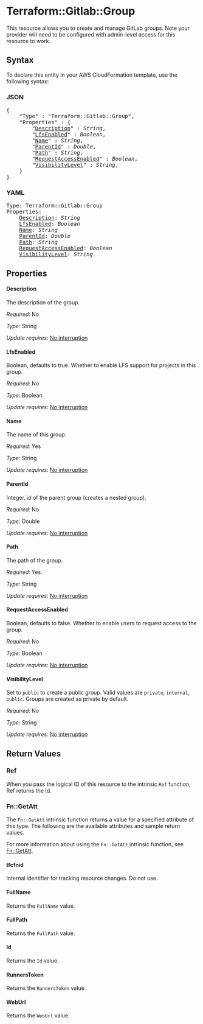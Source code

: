 # Terraform::Gitlab::Group

This resource allows you to create and manage GitLab groups.
Note your provider will need to be configured with admin-level access for this resource to work.

## Syntax

To declare this entity in your AWS CloudFormation template, use the following syntax:

### JSON

<pre>
{
    "Type" : "Terraform::Gitlab::Group",
    "Properties" : {
        "<a href="#description" title="Description">Description</a>" : <i>String</i>,
        "<a href="#lfsenabled" title="LfsEnabled">LfsEnabled</a>" : <i>Boolean</i>,
        "<a href="#name" title="Name">Name</a>" : <i>String</i>,
        "<a href="#parentid" title="ParentId">ParentId</a>" : <i>Double</i>,
        "<a href="#path" title="Path">Path</a>" : <i>String</i>,
        "<a href="#requestaccessenabled" title="RequestAccessEnabled">RequestAccessEnabled</a>" : <i>Boolean</i>,
        "<a href="#visibilitylevel" title="VisibilityLevel">VisibilityLevel</a>" : <i>String</i>,
    }
}
</pre>

### YAML

<pre>
Type: Terraform::Gitlab::Group
Properties:
    <a href="#description" title="Description">Description</a>: <i>String</i>
    <a href="#lfsenabled" title="LfsEnabled">LfsEnabled</a>: <i>Boolean</i>
    <a href="#name" title="Name">Name</a>: <i>String</i>
    <a href="#parentid" title="ParentId">ParentId</a>: <i>Double</i>
    <a href="#path" title="Path">Path</a>: <i>String</i>
    <a href="#requestaccessenabled" title="RequestAccessEnabled">RequestAccessEnabled</a>: <i>Boolean</i>
    <a href="#visibilitylevel" title="VisibilityLevel">VisibilityLevel</a>: <i>String</i>
</pre>

## Properties

#### Description

The description of the group.

_Required_: No

_Type_: String

_Update requires_: [No interruption](https://docs.aws.amazon.com/AWSCloudFormation/latest/UserGuide/using-cfn-updating-stacks-update-behaviors.html#update-no-interrupt)

#### LfsEnabled

Boolean, defaults to true.  Whether to enable LFS
support for projects in this group.

_Required_: No

_Type_: Boolean

_Update requires_: [No interruption](https://docs.aws.amazon.com/AWSCloudFormation/latest/UserGuide/using-cfn-updating-stacks-update-behaviors.html#update-no-interrupt)

#### Name

The name of this group.

_Required_: Yes

_Type_: String

_Update requires_: [No interruption](https://docs.aws.amazon.com/AWSCloudFormation/latest/UserGuide/using-cfn-updating-stacks-update-behaviors.html#update-no-interrupt)

#### ParentId

Integer, id of the parent group (creates a nested group).

_Required_: No

_Type_: Double

_Update requires_: [No interruption](https://docs.aws.amazon.com/AWSCloudFormation/latest/UserGuide/using-cfn-updating-stacks-update-behaviors.html#update-no-interrupt)

#### Path

The path of the group.

_Required_: Yes

_Type_: String

_Update requires_: [No interruption](https://docs.aws.amazon.com/AWSCloudFormation/latest/UserGuide/using-cfn-updating-stacks-update-behaviors.html#update-no-interrupt)

#### RequestAccessEnabled

Boolean, defaults to false.  Whether to
enable users to request access to the group.

_Required_: No

_Type_: Boolean

_Update requires_: [No interruption](https://docs.aws.amazon.com/AWSCloudFormation/latest/UserGuide/using-cfn-updating-stacks-update-behaviors.html#update-no-interrupt)

#### VisibilityLevel

Set to `public` to create a public group.
Valid values are `private`, `internal`, `public`.
Groups are created as private by default.

_Required_: No

_Type_: String

_Update requires_: [No interruption](https://docs.aws.amazon.com/AWSCloudFormation/latest/UserGuide/using-cfn-updating-stacks-update-behaviors.html#update-no-interrupt)

## Return Values

### Ref

When you pass the logical ID of this resource to the intrinsic `Ref` function, Ref returns the Id.

### Fn::GetAtt

The `Fn::GetAtt` intrinsic function returns a value for a specified attribute of this type. The following are the available attributes and sample return values.

For more information about using the `Fn::GetAtt` intrinsic function, see [Fn::GetAtt](https://docs.aws.amazon.com/AWSCloudFormation/latest/UserGuide/intrinsic-function-reference-getatt.html).

#### tfcfnid

Internal identifier for tracking resource changes. Do not use.

#### FullName

Returns the <code>FullName</code> value.

#### FullPath

Returns the <code>FullPath</code> value.

#### Id

Returns the <code>Id</code> value.

#### RunnersToken

Returns the <code>RunnersToken</code> value.

#### WebUrl

Returns the <code>WebUrl</code> value.


